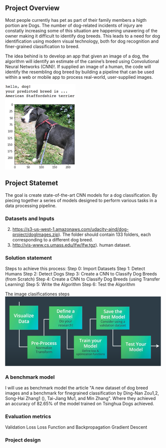 [//]: # (Image References)

[image1]: ./images/sample_dog_output.png "Sample Output"
[image2]: ./images/vgg16_model.png "VGG-16 Model Layers"
[image3]: ./images/vgg16_model_draw.png "VGG16 Model Figure"
[image4]: ./images/steps.png "VGG16 Model Figure"


## Project Overview

Most people currently has pet as part of their family members a higth portion are Dogs. The number of 
dog-related incidents of injury are constatly increasing some of this situation are happening unawering of 
the owner making it difficult to identify dog breeds. This leads to a need for dog identification using 
modern visual technology, both for dog recognition and finer-grained
classification to breed.

The idea behind is to develop an app that given an image of a dog, the algorithm will identify an estimate of the canine’s breed using Convolutional Neural Networks (CNN)!. If supplied an image of a human, the code will identify the resembling dog breed by building a pipeline that can be used within a web or mobile app to process real-world, user-supplied images.

![Sample Output][image1]


## Project Statemet

The goal is create state-of-the-art CNN models for a dog classification. By piecing together a series of 
models designed to perform various tasks in a data processing pipeline.  

### Datasets and Inputs

2. https://s3-us-west-1.amazonaws.com/udacity-aind/dog-project/dogImages.zip). The folder should contain 133 folders, each corresponding to a different dog breed.
3. http://vis-www.cs.umass.edu/lfw/lfw.tgz).  human dataset. 

### Solution statement
Steps to achieve this process:
	Step 0: Import Datasets
	Step 1: Detect Humans
	Step 2: Detect Dogs
	Step 3: Create a CNN to Classify Dog Breeds (from Scratch)
	Step 4: Create a CNN to Classify Dog Breeds (using Transfer Learning)
	Step 5: Write the Algorithm
	Step 6: Test the Algorithm

The image clasificationes steps
![Sample Output][image4]

### A benchmark model

I will use as benchmark model the article "A new dataset of dog breed images and a benchmark for finegrained 
classification by Ding-Nan Zou1,2, Song-Hai Zhang1 (), Tai-Jiang Mu1, and Min Zhang". Where they achieved an 
accuracy of 82.65% of the model trained on Tsinghua Dogs achieved.


### Evaluation metrics
Validation Loss
Loss Function and Backpropagation 
Gradient Descent


### Project design
